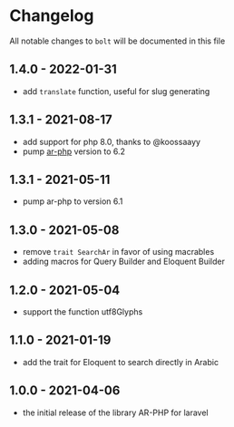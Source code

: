# Changelog

All notable changes to `bolt` will be documented in this file

## 1.4.0 - 2022-01-31

- add `translate` function, useful for slug generating


## 1.3.1 - 2021-08-17

- add support for php 8.0, thanks to @koossaayy
- pump [ar-php](https://github.com/khaled-alshamaa/ar-php) version to 6.2

## 1.3.1 - 2021-05-11

- pump ar-php to version 6.1


## 1.3.0 - 2021-05-08

- remove `trait SearchAr` in favor of using macrables
- adding macros for Query Builder and Eloquent Builder

## 1.2.0 - 2021-05-04

- support the function utf8Glyphs


## 1.1.0 - 2021-01-19

- add the trait for Eloquent to search directly in Arabic


## 1.0.0 - 2021-04-06

- the initial release of the library AR-PHP for laravel
